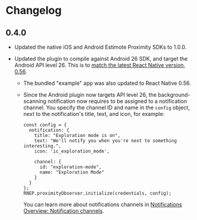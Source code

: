 # Changelog

## 0.4.0

- Updated the native iOS and Android Estimote Proximity SDKs to 1.0.0.

- Updated the plugin to compile against Android 26 SDK, and target the Android API level 26. This is to [match the latest React Native version, 0.56][0.4.0-1].

  - The bundled "example" app was also updated to React Native 0.56.

  - Since the Android plugin now targets API level 26, the background-scanning notification now requires to be assigned to a notification channel. You specify the channel ID and name in the `config` object, next to the notification's title, text, and icon, for example:

    ```
    const config = {
      notification: {
        title: "Exploration mode is on",
        text: "We'll notify you when you're next to something interesting.",
        icon: 'ic_exploration_mode',

        channel: {
          id: "exploration-mode",
          name: "Exploration Mode"
        }
      }
    };
    RNEP.proximityObserver.initialize(credentials, config);
    ```

    You can learn more about notifications channels in [Notifications Overview: Notification channels][0.4.0-2].

[0.4.0-1]: https://github.com/react-native-community/react-native-releases/blob/master/CHANGELOG.md#android-projects-are-now-compiled-using-the-android-26-sdk
[0.4.0-2]: https://developer.android.com/guide/topics/ui/notifiers/notifications#ManageChannels
